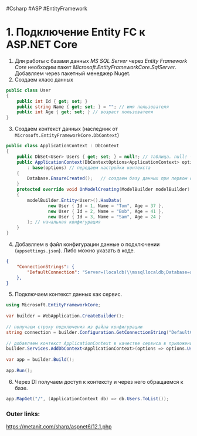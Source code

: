 #Csharp #ASP #EntityFramework

# 1. Подключение Entity FC к ASP.NET Core

1. Для работы с базами данных *MS SQL Server* через *Entity Framework Core* необходим пакет *Microsoft.EntityFrameworkCore.SqlServer*. Добавляем через пакетный менеджер Nuget.
2. Создаем класс данных
```csharp
public class User
{
    public int Id { get; set; }
    public string Name { get; set; } = ""; // имя пользователя
    public int Age { get; set; } // возраст пользователя
}
```

3. Создаем контекст данных (наследник от `Microsoft.EntityFrameworkCore.DbContext`)
```csharp
public class ApplicationContext : DbContext
{
    public DbSet<User> Users { get; set; } = null!; // таблица. null! - данное свойство не будет иметь значение null. Конструктор базового класса DbContext гарантирует, что все свойства типа DbSet будут инициализированы.
    public ApplicationContext(DbContextOptions<ApplicationContext> options)
        : base(options) // передаем настройки контекста
    {
        Database.EnsureCreated();   // создаем базу данных при первом обращении
    }
    protected override void OnModelCreating(ModelBuilder modelBuilder)
    {
        modelBuilder.Entity<User>().HasData(
                new User { Id = 1, Name = "Tom", Age = 37 },
                new User { Id = 2, Name = "Bob", Age = 41 },
                new User { Id = 3, Name = "Sam", Age = 24 }
        ); // начальная конфигурация
    }
}
```

4. Добавляем в файл конфигурации данные о подключении (`appsettings.json`). Либо можно указать в коде.
```json
{
	"ConnectionStrings": {
		"DefaultConnection": "Server=(localdb)\\mssqllocaldb;Database=applicationdb;Trusted_Connection=True;"
	},
}

```

5. Подключаем контекст данных как сервис.
```csharp
using Microsoft.EntityFrameworkCore;
 
var builder = WebApplication.CreateBuilder();
 
// получаем строку подключения из файла конфигурации
string connection = builder.Configuration.GetConnectionString("DefaultConnection");
 
// добавляем контекст ApplicationContext в качестве сервиса в приложение
builder.Services.AddDbContext<ApplicationContext>(options => options.UseSqlServer(connection));
 
var app = builder.Build();
 
app.Run();
```

6. Через DI получаем доступ к контексту и через него обращаемся к базе.
```csharp
app.MapGet("/", (ApplicationContext db) => db.Users.ToList());
```


### Outer links:
https://metanit.com/sharp/aspnet6/12.1.php